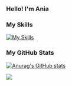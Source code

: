 ### Hello! I'm Ania

### My Skills
[![My Skills](https://skillicons.dev/icons?i=js,html,css,sass,react,nodejs,styledcomponents,svg)](https://skillicons.dev)

### My GitHub Stats
[![Anurag's GitHub stats](https://github-readme-stats.vercel.app/api?username=annamowinska&show_icons=true&theme=merko)](https://github.com/annamowinska/github-readme-stats)

![](https://komarev.com/ghpvc/?username=annamowinska&color=green)
